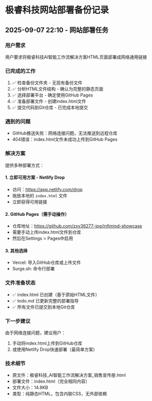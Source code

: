 # 极睿科技网站部署备份记录

## 2025-09-07 22:10 - 网站部署任务

### 用户需求
用户要求将极睿科技AI智能工作流解决方案HTML页面部署成网络通用链接

### 已完成的工作
1. ✅ 检查备份文件夹 - 无现有备份文件
2. ✅ 分析HTML文件结构 - 确认为完整的静态页面
3. ✅ 选择部署平台 - 确定使用GitHub Pages
4. ✅ 准备部署文件 - 创建index.html文件
5. ✅ 提交代码到Git仓库 - 已完成本地提交

### 遇到的问题
- GitHub推送失败：网络连接问题，无法推送到远程仓库
- 404错误：index.html文件未成功上传到GitHub Pages

### 解决方案
提供多种部署方式：

#### 1. 立即可用方案 - Netlify Drop
- 访问：https://app.netlify.com/drop
- 拖放本地的 `index.html` 文件
- 立即获得可用链接

#### 2. GitHub Pages（需手动操作）
- 仓库地址：https://github.com/zxy36277-jpg/infimind-showcase
- 需要手动上传index.html文件到仓库
- 然后在Settings > Pages中启用

#### 3. 其他选择
- Vercel: 导入GitHub仓库或上传文件
- Surge.sh: 命令行部署

### 文件准备状态
- ✅ index.html 已创建（基于原始HTML文件）
- ✅ todo.md 已更新完整的部署指导
- ✅ 所有文件已提交到本地Git仓库

### 下一步建议
由于网络连接问题，建议用户：
1. 手动将index.html上传到GitHub仓库
2. 或使用Netlify Drop快速部署（最简单方案）

### 技术细节
- 原文件：极睿科技_AI智能工作流解决方案_销售宣传册.html
- 部署文件：index.html（完全相同内容）
- 文件大小：14.8KB
- 类型：纯静态HTML，包含内联CSS，无外部依赖
